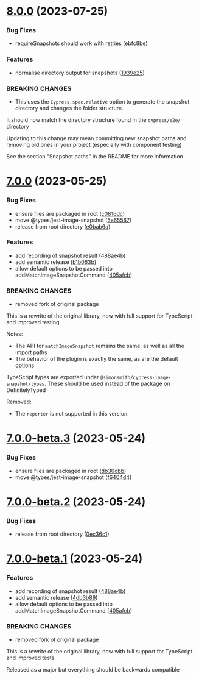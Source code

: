 # [8.0.0](https://github.com/simonsmith/cypress-image-snapshot/compare/7.0.0...8.0.0) (2023-07-25)


### Bug Fixes

* requireSnapshots should work with retries ([ebfc8be](https://github.com/simonsmith/cypress-image-snapshot/commit/ebfc8bebc806d3bf18a044cadecb47c75b1e6325))


### Features

* normalise directory output for snapshots ([1939e25](https://github.com/simonsmith/cypress-image-snapshot/commit/1939e25461e5811f2e683e51415653707fd24f03))


### BREAKING CHANGES

* This uses the `Cypress.spec.relative` option to
generate the snapshot directory and changes the folder structure.

It should now match the directory structure found in the `cypress/e2e/`
directory

Updating to this change may mean committing new snapshot paths and
removing old ones in your project (especially with component testing)

See the section "Snapshot paths" in the README for more information

# [7.0.0](https://github.com/simonsmith/cypress-image-snapshot/compare/6.1.1...7.0.0) (2023-05-25)


### Bug Fixes

* ensure files are packaged in root ([c0816dc](https://github.com/simonsmith/cypress-image-snapshot/commit/c0816dc9b3c809fc31fd9b147a3499a3e4e60f2d))
* move @types/jest-image-snapshot ([5e65567](https://github.com/simonsmith/cypress-image-snapshot/commit/5e65567d2a383f65860976213ebab9a86da3ff72))
* release from root directory ([e0bab6a](https://github.com/simonsmith/cypress-image-snapshot/commit/e0bab6ac3a28d70697cfc2941559b188e6a21cad))


### Features

* add recording of snapshot result ([488ae4b](https://github.com/simonsmith/cypress-image-snapshot/commit/488ae4be65267bb3547064becb864664a24f7846))
* add semantic release ([b1b063b](https://github.com/simonsmith/cypress-image-snapshot/commit/b1b063b3c31b33b25e0fb37e87048533c82a0139))
* allow default options to be passed into addMatchImageSnapshotCommand ([405afcb](https://github.com/simonsmith/cypress-image-snapshot/commit/405afcbd202adcb2665a5239120fb7d0fa02022b))


### BREAKING CHANGES

* removed fork of original package

This is a rewrite of the original library, now with full support for
TypeScript and improved testing.

Notes:

* The API for `matchImageSnapshot` remains the same, as well as all the
  import paths
* The behavior of the plugin is exactly the same, as are the default
  options

TypeScript types are exported under `@simonsmith/cypress-image-snapshot/types`.
These should be used instead of the package on DefinitelyTyped

Removed:
* The `reporter` is not supported in this version.

# [7.0.0-beta.3](https://github.com/simonsmith/cypress-image-snapshot/compare/7.0.0-beta.2...7.0.0-beta.3) (2023-05-24)


### Bug Fixes

* ensure files are packaged in root ([db30cbb](https://github.com/simonsmith/cypress-image-snapshot/commit/db30cbb901b52a88f7959fc1565260fadf3f058e))
* move @types/jest-image-snapshot ([f6404d4](https://github.com/simonsmith/cypress-image-snapshot/commit/f6404d444875efd4e42123dd80e3784c67ec86b1))

# [7.0.0-beta.2](https://github.com/simonsmith/cypress-image-snapshot/compare/7.0.0-beta.1...7.0.0-beta.2) (2023-05-24)


### Bug Fixes

* release from root directory ([0ec36c1](https://github.com/simonsmith/cypress-image-snapshot/commit/0ec36c13bd0ff478ee013f75fc94975a255c33dd))

# [7.0.0-beta.1](https://github.com/simonsmith/cypress-image-snapshot/compare/6.1.1...7.0.0-beta.1) (2023-05-24)


### Features

* add recording of snapshot result ([488ae4b](https://github.com/simonsmith/cypress-image-snapshot/commit/488ae4be65267bb3547064becb864664a24f7846))
* add semantic release ([4db3b89](https://github.com/simonsmith/cypress-image-snapshot/commit/4db3b89690c3e726689ee98f44fa528fcba233e2))
* allow default options to be passed into addMatchImageSnapshotCommand ([405afcb](https://github.com/simonsmith/cypress-image-snapshot/commit/405afcbd202adcb2665a5239120fb7d0fa02022b))


### BREAKING CHANGES

* removed fork of original package

This is a rewrite of the original library, now with full support for
TypeScript and improved tests

Released as a major but everything should be backwards compatible
